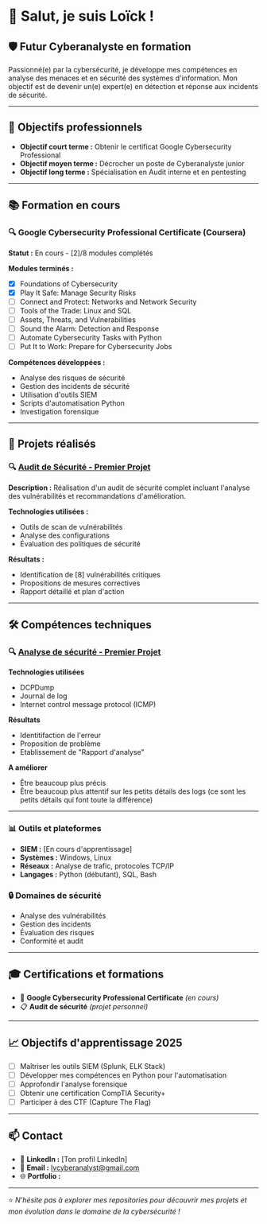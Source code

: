 # 👋 Salut, je suis Loïck !

## 🛡️ Futur Cyberanalyste en formation

Passionné(e) par la cybersécurité, je développe mes compétences en analyse des menaces et en sécurité des systèmes d'information. Mon objectif est de devenir un(e) expert(e) en détection et réponse aux incidents de sécurité.

---

## 🎯 Objectifs professionnels

- **Objectif court terme :** Obtenir le certificat Google Cybersecurity Professional
- **Objectif moyen terme :** Décrocher un poste de Cyberanalyste junior
- **Objectif long terme :** Spécialisation en Audit interne et en pentesting

---

## 📚 Formation en cours

### 🔍 Google Cybersecurity Professional Certificate (Coursera)
**Statut :** En cours - [2]/8 modules complétés

**Modules terminés :**
- [X] Foundations of Cybersecurity
- [X] Play It Safe: Manage Security Risks
- [ ] Connect and Protect: Networks and Network Security
- [ ] Tools of the Trade: Linux and SQL
- [ ] Assets, Threats, and Vulnerabilities
- [ ] Sound the Alarm: Detection and Response
- [ ] Automate Cybersecurity Tasks with Python
- [ ] Put It to Work: Prepare for Cybersecurity Jobs

**Compétences développées :**
- Analyse des risques de sécurité
- Gestion des incidents de sécurité
- Utilisation d'outils SIEM
- Scripts d'automatisation Python
- Investigation forensique

---

## 💼 Projets réalisés

### 🔍 [Audit de Sécurité - Premier Projet](/mes-projets)
**Description :** Réalisation d'un audit de sécurité complet incluant l'analyse des vulnérabilités et recommandations d'amélioration.

**Technologies utilisées :**
- Outils de scan de vulnérabilités
- Analyse des configurations
- Évaluation des politiques de sécurité

**Résultats :** 
- Identification de [8] vulnérabilités critiques
- Propositions de mesures correctives
- Rapport détaillé et plan d'action

---

## 🛠️ Compétences techniques
### 🔍 [Analyse de sécurité - Premier Projet](/mes-projets)

**Technologies utilisées**
- DCPDump
- Journal de log
- Internet control message protocol (ICMP)

**Résultats**
- Identitifaction de l'erreur
- Proposition de problème
- Etablissement de "Rapport d'analyse"

**A améliorer**
- Être beaucoup plus précis
- Être beaucoup plus attentif sur les petits détails des logs (ce sont les petits détails qui font toute la différence)

---

### 📊 Outils et plateformes
- **SIEM :** [En cours d'apprentissage]
- **Systèmes :** Windows, Linux
- **Réseaux :** Analyse de trafic, protocoles TCP/IP
- **Langages :** Python (débutant), SQL, Bash

### 🔒 Domaines de sécurité
- Analyse des vulnérabilités
- Gestion des incidents
- Évaluation des risques
- Conformité et audit

---

## 🎓 Certifications et formations

- 🔄 **Google Cybersecurity Professional Certificate** *(en cours)*
- 📋 **Audit de sécurité** *(projet personnel)*

---

## 📈 Objectifs d'apprentissage 2025

- [ ] Maîtriser les outils SIEM (Splunk, ELK Stack)
- [ ] Développer mes compétences en Python pour l'automatisation
- [ ] Approfondir l'analyse forensique
- [ ] Obtenir une certification CompTIA Security+
- [ ] Participer à des CTF (Capture The Flag)

---

## 📫 Contact

- 💼 **LinkedIn :** [Ton profil LinkedIn]
- 📧 **Email :** lvcyberanalyst@gmail.com
- 🌐 **Portfolio :** 

---

⭐ *N'hésite pas à explorer mes repositories pour découvrir mes projets et mon évolution dans le domaine de la cybersécurité !*
